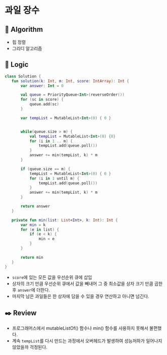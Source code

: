 # 과일 장수

## :pushpin: **Algorithm**

+ 힙 정렬
+ 그리디 알고리즘

## :round_pushpin: **Logic**

 ```kotlin
class Solution {
    fun solution(k: Int, m: Int, score: IntArray): Int {
        var answer: Int = 0

        val queue = PriorityQueue<Int>(reverseOrder())
        for (sc in score) {
            queue.add(sc)
        }

        var tempList = MutableList<Int>(0) { 0 }


        while(queue.size > m) {
            val tempList = MutableList<Int>(0) {0}
            for (i in 1 .. m) {
                tempList.add(queue.poll())
            }
            answer += min(tempList, k) * m
        }

        if (queue.size == m) {
            tempList = MutableList<Int>(0) { 0 }
            for (i in 1 until m) {
                tempList.add(queue.poll())
            }
            answer += min(tempList, k) * m
        }

        return answer
    }

    private fun min(list: List<Int>, k: Int): Int {
        var min = k
        for (e in list) {
            if (e < k) {
                min = e
            }
        }

        return min
    }
}
```

- `score`에 있는 모든 값을 우선순위 큐에 삽입
- 상자의 크기 만큼 우선순위 큐에서 값을 빼내어 그 중 최소값을 상자 크기 만큼 곱한 후 `answer`에 더한다.
- 마지막 남은 과일들은 한 상자에 담을 수 있을 경우 연산하고 아니면 넘긴다.

## :black_nib: **Review**

- 프로그래머스에서 mutableListOf() 함수나 min() 함수를 사용하지 못해서 불편했다.
- 계속 `tempList`를 다시 만드는 과정에서 오버헤드가 발생하여 성능저하가 일어나지 않았을까 걱정된다.